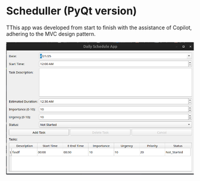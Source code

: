 # Scheduller (PyQt version)

TThis app was developed from start to finish with the assistance of Copilot, adhering to the MVC design pattern.

![Scheduller-App](./app.png)


